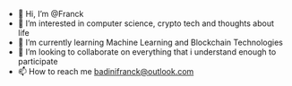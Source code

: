 - 👋 Hi, I’m @Franck
- 👀 I’m interested in computer science, crypto tech and thoughts about life
- 🌱 I’m currently learning Machine Learning and Blockchain Technologies
- 💞️ I’m looking to collaborate on everything that i understand enough to participate
- 📫 How to reach me badinifranck@outlook.com

<!---
sharif2307/sharif2307 is a ✨ special ✨ repository because its `README.md` (this file) appears on your GitHub profile.
You can click the Preview link to take a look at your changes.
--->
